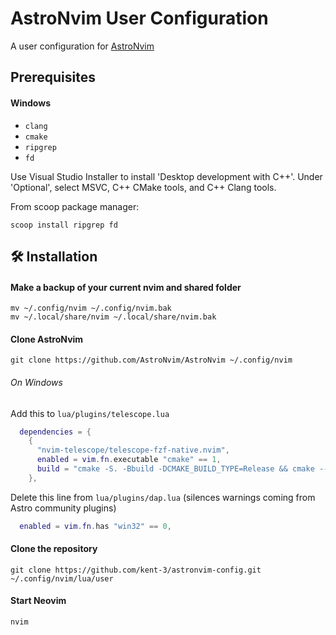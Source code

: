 # AstroNvim User Configuration

A user configuration for [AstroNvim](https://github.com/AstroNvim/AstroNvim)

## Prerequisites

#### Windows

- `clang`
- `cmake`
- `ripgrep`
- `fd`

Use Visual Studio Installer to install 'Desktop development with C++'.
Under 'Optional', select MSVC, C++ CMake tools, and C++ Clang tools.

From scoop package manager:

```shell
scoop install ripgrep fd
```

## 🛠️ Installation

#### Make a backup of your current nvim and shared folder

```shell
mv ~/.config/nvim ~/.config/nvim.bak
mv ~/.local/share/nvim ~/.local/share/nvim.bak
```

#### Clone AstroNvim

```shell
git clone https://github.com/AstroNvim/AstroNvim ~/.config/nvim
```

###### On Windows

Add this to `lua/plugins/telescope.lua`

```lua
  dependencies = {
    {
      "nvim-telescope/telescope-fzf-native.nvim",
      enabled = vim.fn.executable "cmake" == 1,
      build = "cmake -S. -Bbuild -DCMAKE_BUILD_TYPE=Release && cmake --build build --config Release && cmake --install build --prefix build",
    },
```

Delete this line from `lua/plugins/dap.lua` (silences warnings coming from Astro community plugins)

```lua
  enabled = vim.fn.has "win32" == 0,
```

#### Clone the repository

```shell
git clone https://github.com/kent-3/astronvim-config.git ~/.config/nvim/lua/user
```

#### Start Neovim

```shell
nvim
```
